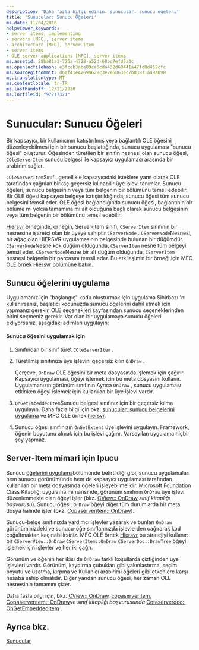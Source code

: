 ```yaml
---
description: 'Daha fazla bilgi edinin: sunucular: sunucu öğeleri'
title: 'Sunucular: Sunucu Öğeleri'
ms.date: 11/04/2016
helpviewer_keywords:
- server items, implementing
- servers [MFC], server items
- architecture [MFC], server-item
- server items
- OLE server applications [MFC], server items
ms.assetid: 28ba81a1-726a-4728-a52d-68bc7efd5a3c
ms.openlocfilehash: e3fceb3abe89ca6cda432d60441a47fc0d452cfc
ms.sourcegitcommit: d6af41e42699628c3e2e6063ec7b03931a49a098
ms.translationtype: MT
ms.contentlocale: tr-TR
ms.lasthandoff: 12/11/2020
ms.locfileid: "97217321"
---
```

# <a name="servers-server-items"></a>Sunucular: Sunucu Öğeleri

Bir kapsayıcı, bir kullanıcının katıştırılmış veya bağlantılı OLE öğesini düzenleyebilmesi için bir sunucu başlattığında, sunucu uygulaması "sunucu öğesi" oluşturur. Öğesinden türetilen bir sınıfın nesnesi olan sunucu öğesi, `COleServerItem` sunucu belgesi ile kapsayıcı uygulaması arasında bir arabirim sağlar.

`COleServerItem`Sınıfı, genellikle kapsayıcıdaki isteklere yanıt olarak OLE tarafından çağrılan birkaç geçersiz kılınabilir üye işlevi tanımlar. Sunucu öğeleri, sunucu belgesinin veya tüm belgenin bir bölümünü temsil edebilir. Bir OLE öğesi kapsayıcı belgeye katıştırıldığında, sunucu öğesi tüm sunucu belgesini temsil eder. OLE öğesi bağlandığında sunucu öğesi, bağlantının bir bölüme mi yoksa tamamına mı ait olduğuna bağlı olarak sunucu belgesinin veya tüm belgenin bir bölümünü temsil edebilir.

[Hiersvr](../overview/visual-cpp-samples.md) örneğinde, örneğin, Server-item sınıfı, `CServerItem` sınıfının bir nesnesine işaretçi olan bir üyeye sahiptir `CServerNode` . `CServerNode`Nesnesi, bir ağaç olan HIERSVR uygulamasının belgesinde bulunan bir düğümdür. `CServerNode`Nesne kök düğüm olduğunda, `CServerItem` nesne tüm belgeyi temsil eder. `CServerNode`Nesne bir alt düğüm olduğunda, `CServerItem` nesnesi belgenin bir parçasını temsil eder. Bu etkileşimin bir örneği için MFC OLE örnek [Hiersvr](../overview/visual-cpp-samples.md) bölümüne bakın.

## <a name="implementing-server-items"></a><a name="_core_implementing_server_items"></a> Sunucu öğelerini uygulama

Uygulamanız için "başlangıç" kodu oluşturmak için uygulama Sihirbazı 'nı kullanırsanız, başlatıcı kodunuzda sunucu öğelerini dahil etmek için yapmanız gerekir, OLE seçenekleri sayfasından sunucu seçeneklerinden birini seçmeniz gerekir. Var olan bir uygulamaya sunucu öğeleri ekliyorsanız, aşağıdaki adımları uygulayın:

#### <a name="to-implement-a-server-item"></a>Sunucu öğesini uygulamak için

1. Sınıfından bir sınıf türet `COleServerItem` .

1. Türetilmiş sınıfınıza üye işlevini geçersiz kılın `OnDraw` .

   Çerçeve, `OnDraw` OLE öğesini bir meta dosyasında işlemek için çağırır. Kapsayıcı uygulaması, öğeyi işlemek için bu meta dosyasını kullanır. Uygulamanızın görünüm sınıfının Ayrıca `OnDraw` , sunucu uygulaması etkinken öğeyi işlemek için kullanılan bir üye işlevi vardır.

1. `OnGetEmbeddedItem`Sunucu belgesi sınıfınız için bir geçersiz kılma uygulayın. Daha fazla bilgi için bkz. [sunucular: sunucu belgelerini uygulama](../mfc/servers-implementing-server-documents.md) ve MFC OLE örnek [hiersvr](../overview/visual-cpp-samples.md).

1. Sunucu öğesi sınıfınızın `OnGetExtent` üye işlevini uygulayın. Framework, öğenin boyutunu almak için bu işlevi çağırır. Varsayılan uygulama hiçbir şey yapmaz.

## <a name="a-tip-for-server-item-architecture"></a><a name="_core_a_tip_for_server.2d.item_architecture"></a> Server-Item mimari için Ipucu

Sunucu [öğelerini uygulama](#_core_implementing_server_items)bölümünde belirtildiği gibi, sunucu uygulamaları hem sunucu görünümünde hem de kapsayıcı uygulaması tarafından kullanılan bir meta dosyasında öğeleri işleyebilmelidir. Microsoft Foundation Class Kitaplığı uygulama mimarisinde, görünüm sınıfının `OnDraw` üye işlevi düzenlenmekte olan öğeyi işler (bkz. [CView:: OnDraw](../mfc/reference/cview-class.md#ondraw) *sınıf kitaplığı başvurusu*). Sunucu öğesi, `OnDraw` öğeyi diğer tüm durumlarda bir meta dosya halinde işler (bkz. [Copaserverıtem:: OnDraw](../mfc/reference/coleserveritem-class.md#ondraw)).

Sunucu-belge sınıfınızda yardımcı işlevler yazarak ve bunları `OnDraw` görünüminizdeki ve sunucu-öğe sınıflarınızda işlevlerden çağırarak kod çoğaltmaktan kaçınabilirsiniz. MFC OLE örnek [Hiersvr](../overview/visual-cpp-samples.md) bu stratejiyi kullanır: bir `CServerView::OnDraw` `CServerItem::OnDraw` `CServerDoc::DrawTree` öğeyi işlemek için işlevler ve her iki çağrı.

Görünüm ve öğenin her ikisi de `OnDraw` farklı koşullarda çiztiğinden üye işlevleri vardır. Görünüm, kaydırma çubukları gibi yakınlaştırma, seçim boyutu ve uzatma, kırpma ve Kullanıcı arabirimi öğeleri gibi etkenlere karşı hesaba sahip olmalıdır. Diğer yandan sunucu öğesi, her zaman OLE nesnesinin tamamını çizer.

Daha fazla bilgi için, bkz. [CView:: OnDraw](../mfc/reference/cview-class.md#ondraw), [copaserverıtem](../mfc/reference/coleserveritem-class.md), [Copaserverıtem:: OnDraw](../mfc/reference/coleserveritem-class.md#ondraw)ve *sınıf kitaplığı başvurusunda* [Cotaserverdoc:: OnGetEmbeddedItem](../mfc/reference/coleserverdoc-class.md#ongetembeddeditem) .

## <a name="see-also"></a>Ayrıca bkz.

[Sunucular](../mfc/servers.md)
